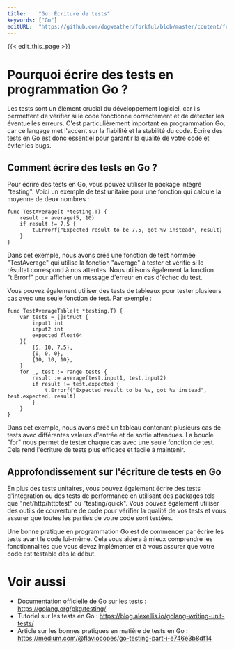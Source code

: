 ```yaml
---
title:    "Go: Écriture de tests"
keywords: ["Go"]
editURL:  "https://github.com/dogweather/forkful/blob/master/content/fr/go/writing-tests.md"
---
```


{{< edit_this_page >}}

# Pourquoi écrire des tests en programmation Go ?

Les tests sont un élément crucial du développement logiciel, car ils permettent de vérifier si le code fonctionne correctement et de détecter les éventuelles erreurs. C'est particulièrement important en programmation Go, car ce langage met l'accent sur la fiabilité et la stabilité du code. Écrire des tests en Go est donc essentiel pour garantir la qualité de votre code et éviter les bugs.

## Comment écrire des tests en Go ?

Pour écrire des tests en Go, vous pouvez utiliser le package intégré "testing". Voici un exemple de test unitaire pour une fonction qui calcule la moyenne de deux nombres :

```
func TestAverage(t *testing.T) {
    result := average(5, 10)
    if result != 7.5 {
        t.Errorf("Expected result to be 7.5, got %v instead", result)
    }
}
```

Dans cet exemple, nous avons créé une fonction de test nommée "TestAverage" qui utilise la fonction "average" à tester et vérifie si le résultat correspond à nos attentes. Nous utilisons également la fonction "t.Errorf" pour afficher un message d'erreur en cas d'échec du test.

Vous pouvez également utiliser des tests de tableaux pour tester plusieurs cas avec une seule fonction de test. Par exemple :

```
func TestAverageTable(t *testing.T) {
    var tests = []struct {
        input1 int
        input2 int
        expected float64
    }{
        {5, 10, 7.5},
        {0, 0, 0},
        {10, 10, 10},
    }
    for _, test := range tests {
        result := average(test.input1, test.input2)
        if result != test.expected {
            t.Errorf("Expected result to be %v, got %v instead", test.expected, result)
        }
    }
}
```

Dans cet exemple, nous avons créé un tableau contenant plusieurs cas de tests avec différentes valeurs d'entrée et de sortie attendues. La boucle "for" nous permet de tester chaque cas avec une seule fonction de test. Cela rend l'écriture de tests plus efficace et facile à maintenir.

## Approfondissement sur l'écriture de tests en Go

En plus des tests unitaires, vous pouvez également écrire des tests d'intégration ou des tests de performance en utilisant des packages tels que "net/http/httptest" ou "testing/quick". Vous pouvez également utiliser des outils de couverture de code pour vérifier la qualité de vos tests et vous assurer que toutes les parties de votre code sont testées.

Une bonne pratique en programmation Go est de commencer par écrire les tests avant le code lui-même. Cela vous aidera à mieux comprendre les fonctionnalités que vous devez implémenter et à vous assurer que votre code est testable dès le début.

# Voir aussi

- Documentation officielle de Go sur les tests : https://golang.org/pkg/testing/
- Tutoriel sur les tests en Go : https://blog.alexellis.io/golang-writing-unit-tests/
- Article sur les bonnes pratiques en matière de tests en Go : https://medium.com/@flaviocopes/go-testing-part-i-e746e3b8df14